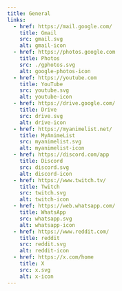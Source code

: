 ```yaml
---
title: General
links:
  - href: https://mail.google.com/
    title: Gmail
    src: gmail.svg
    alt: gmail-icon
  - href: https://photos.google.com
    title: Photos
    src: ./gphotos.svg
    alt: google-photos-icon
  - href: https://youtube.com
    title: YouTube
    src: youtube.svg
    alt: youtube-icon
  - href: https://drive.google.com/
    title: Drive
	src: drive.svg
	alt: drive-icon
  - href: https://myanimelist.net/
	title: MyAnimeList
	src: myanimelist.svg
	alt: myanimelist-icon
  - href: https://discord.com/app
	title: Discord
	src: discord.svg
	alt: discord-icon
  - href: https://www.twitch.tv/
    title: Twitch
	src: twitch.svg
	alt: twitch-icon
  - href: https://web.whatsapp.com/
	title: WhatsApp
	src: whatsapp.svg
	alt: whatsapp-icon
  - href: https://www.reddit.com/
    title: reddit
    src: reddit.svg
    alt: reddit-icon
  - href: https://x.com/home
    title: X
    src: x.svg
    alt: x-icon
---
```

